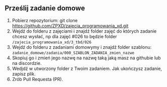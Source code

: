 ## Prześlij zadanie domowe

1. Pobierz repozytorium: git clone https://github.com/ZPXD/zajecia_programowania_xd.git
2. Wejdź do folderu z zajęciami i znajdź folder zajęć do których zadanie chcesz wysłać, np dla zajęć #026 to będzie folder `/zajecia_programowania_xd/3_tbd/026`
3. Wejdź do folderu z zadaniami domowymy i znajdź folder szablonu: `zadanie_domowe/zadania/000_SZABLON_ZADANIA_zmien_nazwe`
5. Skopiuj go i zmień jego nazwę na nazwę taką jaką masz na githubie lub na discordzie.
6. Wedjdź w utworzony folder z Twoim zadaniem. Jak ukończysz zadanie, zapisz plik.
7. Zrób Pull Requesta (PR).
